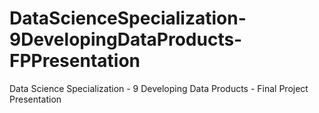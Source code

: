 # DataScienceSpecialization-9DevelopingDataProducts-FPPresentation
Data Science Specialization - 9 Developing Data Products - Final Project Presentation
